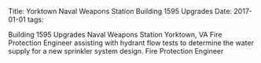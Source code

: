 Title: Yorktown Naval Weapons Station Building 1595 Upgrades
Date: 2017-01-01
tags: 

Building 1595 Upgrades
Naval Weapons Station
Yorktown, VA
Fire Protection Engineer assisting with hydrant flow tests to determine the water supply for a new sprinkler system design.
Fire Protection Engineer
